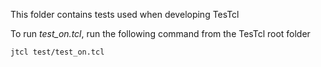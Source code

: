 This folder contains tests used when developing TesTcl

To run *test_on.tcl*, run the following command from the TesTcl root folder

    jtcl test/test_on.tcl